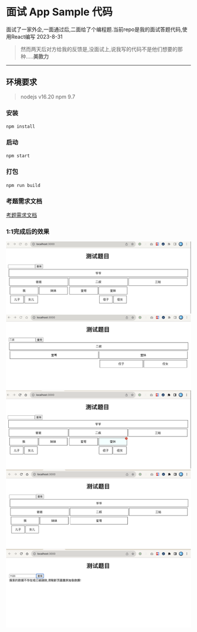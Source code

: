 # 面试 App Sample 代码

面试了一家外企,一面通过后,二面给了个编程题.当前repo是我的面试答题代码,使用React编写 2023-8-31

>然而两天后对方给我的反馈是,没面试上,说我写的代码不是他们想要的那种.....**美敦力**
----

## 环境要求
> nodejs v16.20
> npm 9.7

### 安装

`npm install`

### 启动
`npm start`

### 打包
`npm run build`

### 考题需求文档
[考题需求文档](/docs/测试题目.pdf)

### 1:1完成后的效果 
![avatar](/docs/1.jpg)
![avatar](/docs/2.jpg)
![avatar](/docs/3.jpg)
![avatar](/docs/4.jpg)
![avatar](/docs/5.jpg)
